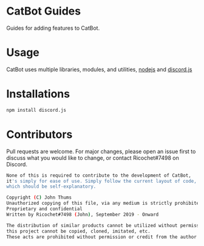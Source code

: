 # CatBot Guides
Guides for adding features to CatBot.

# Usage
CatBot uses multiple libraries, modules, and utilities, [nodejs](https://nodejs.org/en/) and [discord.js](https://discord.js.org/#/)

# Installations
```bash
npm install discord.js
```

# Contributors
Pull requests are welcome. For major changes, please open an issue first to discuss what you would like to change, or contact Ricochet#7498 on Discord.

```bash
None of this is required to contribute to the development of CatBot, 
it's simply for ease of use. Simply follow the current layout of code, 
which should be self-explanatory. 
```

```bash
Copyright (C) John Thums
Unauthorized copying of this file, via any medium is strictly prohibited
Proprietary and confidential
Written by Ricochet#7498 (John), September 2019 - Onward

The distribution of similar products cannot be utilized without permission from Ricochet#7498, 
this project cannot be copied, cloned, imitated, etc. 
These acts are prohibited without permission or credit from the author (Ricochet#7498).
```
